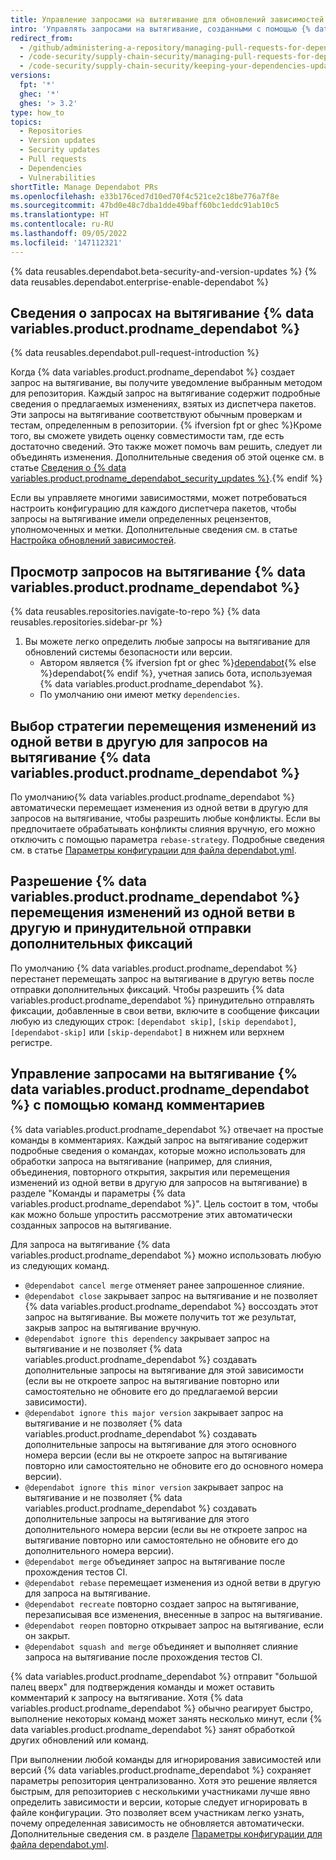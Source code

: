 ```yaml
---
title: Управление запросами на вытягивание для обновлений зависимостей
intro: 'Управлять запросами на вытягивание, созданными с помощью {% data variables.product.prodname_dependabot %}, можно практически так же, как и другими запросами на вытягивание, но существуют дополнительные параметры.'
redirect_from:
  - /github/administering-a-repository/managing-pull-requests-for-dependency-updates
  - /code-security/supply-chain-security/managing-pull-requests-for-dependency-updates
  - /code-security/supply-chain-security/keeping-your-dependencies-updated-automatically/managing-pull-requests-for-dependency-updates
versions:
  fpt: '*'
  ghec: '*'
  ghes: '> 3.2'
type: how_to
topics:
  - Repositories
  - Version updates
  - Security updates
  - Pull requests
  - Dependencies
  - Vulnerabilities
shortTitle: Manage Dependabot PRs
ms.openlocfilehash: e33b176ced7d10ed70f4c521ce2c18be776a7f8e
ms.sourcegitcommit: 47bd0e48c7dba1dde49baff60bc1eddc91ab10c5
ms.translationtype: HT
ms.contentlocale: ru-RU
ms.lasthandoff: 09/05/2022
ms.locfileid: '147112321'
---
```

{% data reusables.dependabot.beta-security-and-version-updates %} {% data reusables.dependabot.enterprise-enable-dependabot %}

## Сведения о запросах на вытягивание {% data variables.product.prodname_dependabot %}

{% data reusables.dependabot.pull-request-introduction %}

Когда {% data variables.product.prodname_dependabot %} создает запрос на вытягивание, вы получите уведомление выбранным методом для репозитория. Каждый запрос на вытягивание содержит подробные сведения о предлагаемых изменениях, взятых из диспетчера пакетов. Эти запросы на вытягивание соответствуют обычным проверкам и тестам, определенным в репозитории. {% ifversion fpt or ghec %}Кроме того, вы сможете увидеть оценку совместимости там, где есть достаточно сведений. Это также может помочь вам решить, следует ли объединять изменения. Дополнительные сведения об этой оценке см. в статье [Сведения о {% data variables.product.prodname_dependabot_security_updates %}](/github/managing-security-vulnerabilities/about-dependabot-security-updates).{% endif %}

Если вы управляете многими зависимостями, может потребоваться настроить конфигурацию для каждого диспетчера пакетов, чтобы запросы на вытягивание имели определенных рецензентов, уполномоченных и метки. Дополнительные сведения см. в статье [Настройка обновлений зависимостей](/github/administering-a-repository/customizing-dependency-updates).

## Просмотр запросов на вытягивание {% data variables.product.prodname_dependabot %}

{% data reusables.repositories.navigate-to-repo %} {% data reusables.repositories.sidebar-pr %}
1. Вы можете легко определить любые запросы на вытягивание для обновлений системы безопасности или версии.
    - Автором является {% ifversion fpt or ghec %}[dependabot](https://github.com/dependabot){% else %}dependabot{% endif %}, учетная запись бота, используемая {% data variables.product.prodname_dependabot %}.
    - По умолчанию они имеют метку `dependencies`.

## Выбор стратегии перемещения изменений из одной ветви в другую для запросов на вытягивание {% data variables.product.prodname_dependabot %}

По умолчанию{% data variables.product.prodname_dependabot %} автоматически перемещает изменения из одной ветви в другую для запросов на вытягивание, чтобы разрешить любые конфликты. Если вы предпочитаете обрабатывать конфликты слияния вручную, его можно отключить с помощью параметра `rebase-strategy`. Подробные сведения см. в статье [Параметры конфигурации для файла dependabot.yml](/github/administering-a-repository/configuration-options-for-dependency-updates#rebase-strategy).

## Разрешение {% data variables.product.prodname_dependabot %} перемещения изменений из одной ветви в другую и принудительной отправки дополнительных фиксаций

По умолчанию {% data variables.product.prodname_dependabot %} перестанет перемещать запрос на вытягивание в другую ветвь после отправки дополнительных фиксаций. Чтобы разрешить {% data variables.product.prodname_dependabot %} принудительно отправлять фиксации, добавленные в свои ветви, включите в сообщение фиксации любую из следующих строк: `[dependabot skip]`, `[skip dependabot]`, `[dependabot-skip]` или `[skip-dependabot]` в нижнем или верхнем регистре.

## Управление запросами на вытягивание {% data variables.product.prodname_dependabot %} с помощью команд комментариев

{% data variables.product.prodname_dependabot %} отвечает на простые команды в комментариях. Каждый запрос на вытягивание содержит подробные сведения о командах, которые можно использовать для обработки запроса на вытягивание (например, для слияния, объединения, повторного открытия, закрытия или перемещения изменений из одной ветви в другую для запросов на вытягивание) в разделе "Команды и параметры {% data variables.product.prodname_dependabot %}". Цель состоит в том, чтобы как можно больше упростить рассмотрение этих автоматически созданных запросов на вытягивание.

Для запроса на вытягивание {% data variables.product.prodname_dependabot %} можно использовать любую из следующих команд.

- `@dependabot cancel merge` отменяет ранее запрошенное слияние.
- `@dependabot close` закрывает запрос на вытягивание и не позволяет {% data variables.product.prodname_dependabot %} воссоздать этот запрос на вытягивание. Вы можете получить тот же результат, закрыв запрос на вытягивание вручную.
- `@dependabot ignore this dependency` закрывает запрос на вытягивание и не позволяет {% data variables.product.prodname_dependabot %} создавать дополнительные запросы на вытягивание для этой зависимости (если вы не откроете запрос на вытягивание повторно или самостоятельно не обновите его до предлагаемой версии зависимости).
- `@dependabot ignore this major version` закрывает запрос на вытягивание и не позволяет {% data variables.product.prodname_dependabot %} создавать дополнительные запросы на вытягивание для этого основного номера версии (если вы не откроете запрос на вытягивание повторно или самостоятельно не обновите его до основного номера версии).
- `@dependabot ignore this minor version` закрывает запрос на вытягивание и не позволяет {% data variables.product.prodname_dependabot %} создавать дополнительные запросы на вытягивание для этого дополнительного номера версии (если вы не откроете запрос на вытягивание повторно или самостоятельно не обновите его до дополнительного номера версии).
- `@dependabot merge` объединяет запрос на вытягивание после прохождения тестов CI.
- `@dependabot rebase` перемещает изменения из одной ветви в другую для запроса на вытягивание.
- `@dependabot recreate` повторно создает запрос на вытягивание, перезаписывая все изменения, внесенные в запрос на вытягивание.
- `@dependabot reopen` повторно открывает запрос на вытягивание, если он закрыт.
- `@dependabot squash and merge` объединяет и выполняет слияние запроса на вытягивание после прохождения тестов CI.

{% data variables.product.prodname_dependabot %} отправит "большой палец вверх" для подтверждения команды и может оставить комментарий к запросу на вытягивание. Хотя {% data variables.product.prodname_dependabot %} обычно реагирует быстро, выполнение некоторых команд может занять несколько минут, если {% data variables.product.prodname_dependabot %} занят обработкой других обновлений или команд.

При выполнении любой команды для игнорирования зависимостей или версий {% data variables.product.prodname_dependabot %} сохраняет параметры репозитория централизованно. Хотя это решение является быстрым, для репозиториев с несколькими участниками лучше явно определить зависимости и версии, которые следует игнорировать в файле конфигурации. Это позволяет всем участникам легко узнать, почему определенная зависимость не обновляется автоматически. Дополнительные сведения см. в разделе [Параметры конфигурации для файла dependabot.yml](/github/administering-a-repository/configuration-options-for-dependency-updates#ignore).
